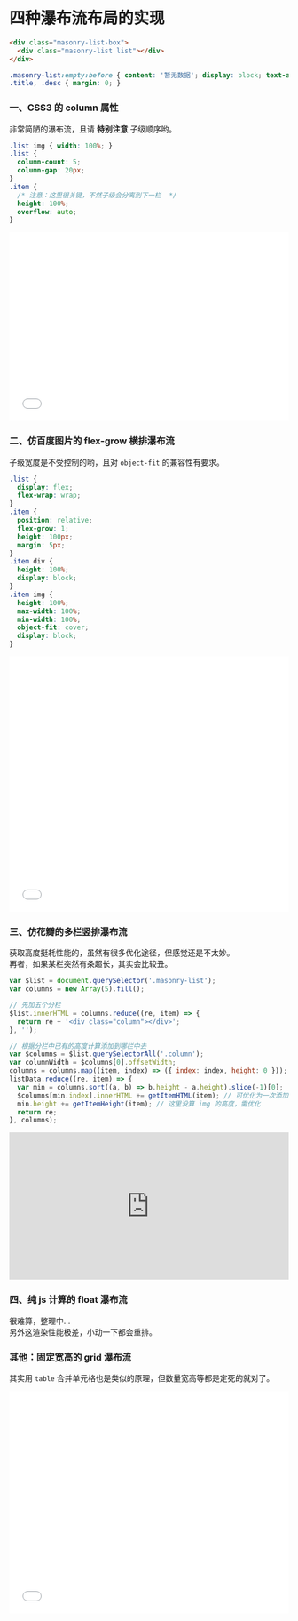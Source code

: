 # 四种瀑布流布局的实现

```html
<div class="masonry-list-box">
  <div class="masonry-list list"></div>
</div>
```
```css
.masonry-list:empty:before { content: '暂无数据'; display: block; text-align: center; padding: 50px 0; }
.title, .desc { margin: 0; }
```

### 一、CSS3 的 column 属性

非常简陋的瀑布流，且请 **特别注意** 子级顺序哟。

```css
.list img { width: 100%; }
.list {
  column-count: 5;
  column-gap: 20px;
}
.item {
  /* 注意：这里很关键，不然子级会分离到下一栏  */
  height: 100%;
  overflow: auto;
}
```

<iframe height="340" style="width: 100%;" scrolling="no" title="瀑布流布局 CSS column" src="//codepen.io/foreverZ133/embed/oVbGyZ/?height=340&theme-id=dark&default-tab=result" frameborder="no" allowtransparency="true" allowfullscreen="true">
  See the Pen <a href='https://codepen.io/foreverZ133/pen/oVbGyZ/'>瀑布流布局 CSS column</a> by 张永恒
  (<a href='https://codepen.io/foreverZ133'>@foreverZ133</a>) on <a href='https://codepen.io'>CodePen</a>.
</iframe>

### 二、仿百度图片的 flex-grow 横排瀑布流

子级宽度是不受控制的哟，且对 `object-fit` 的兼容性有要求。

```css
.list {
  display: flex;
  flex-wrap: wrap;
}
.item {
  position: relative;
  flex-grow: 1;
  height: 100px;
  margin: 5px;
}
.item div {
  height: 100%;
  display: block;
}
.item img {
  height: 100%;
  max-width: 100%;
  min-width: 100%;
  object-fit: cover;
  display: block;
}
```

<iframe height="460" style="width: 100%;" scrolling="no" title="瀑布流布局 CSS flex-grow" src="//codepen.io/foreverZ133/embed/QoyqoP/?height=460&theme-id=dark&default-tab=result" frameborder="no" allowtransparency="true" allowfullscreen="true">
  See the Pen <a href='https://codepen.io/foreverZ133/pen/QoyqoP/'>瀑布流布局 CSS flex-grow</a> by 张永恒
  (<a href='https://codepen.io/foreverZ133'>@foreverZ133</a>) on <a href='https://codepen.io'>CodePen</a>.
</iframe>

### 三、仿花瓣的多栏竖排瀑布流

获取高度挺耗性能的，虽然有很多优化途径，但感觉还是不太妙。<br />
再者，如果某栏突然有条超长，其实会比较丑。

```js
var $list = document.querySelector('.masonry-list');
var columns = new Array(5).fill();

// 先加五个分栏
$list.innerHTML = columns.reduce((re, item) => {
  return re + '<div class="column"></div>';
}, '');

// 根据分栏中已有的高度计算添加到哪栏中去
var $columns = $list.querySelectorAll('.column');
var columnWidth = $columns[0].offsetWidth;
columns = columns.map((item, index) => ({ index: index, height: 0 }));
listData.reduce((re, item) => {
  var min = columns.sort((a, b) => b.height - a.height).slice(-1)[0];
  $columns[min.index].innerHTML += getItemHTML(item); // 可优化为一次添加
  min.height += getItemHeight(item); // 这里没算 img 的高度，需优化
  return re;
}, columns);
```

<!-- <iframe height="400" style="width: 100%;" scrolling="no" title="瀑布流 分栏式计算" src="//codepen.io/foreverZ133/embed/rRxYzj/?height=400&theme-id=dark&default-tab=result" frameborder="no" allowtransparency="true" allowfullscreen="true">
  See the Pen <a href='https://codepen.io/foreverZ133/pen/rRxYzj/'>瀑布流 分栏式计算</a> by 张永恒
  (<a href='https://codepen.io/foreverZ133'>@foreverZ133</a>) on <a href='https://codepen.io'>CodePen</a>.
</iframe> -->

<iframe height="265" style="width: 100%;" scrolling="no" title="jquery 版瀑布流" src="https://codepen.io/foreverZ133/embed/vYLpYOY?height=265&theme-id=light&default-tab=result" frameborder="no" allowtransparency="true" allowfullscreen="true">
  See the Pen <a href='https://codepen.io/foreverZ133/pen/vYLpYOY'>jquery 版瀑布流</a> by 张永恒
  (<a href='https://codepen.io/foreverZ133'>@foreverZ133</a>) on <a href='https://codepen.io'>CodePen</a>.
</iframe>

### 四、纯 js 计算的 float 瀑布流

很难算，整理中...<br />
另外这渲染性能极差，小动一下都会重排。

### 其他：固定宽高的 grid 瀑布流

其实用 `table` 合并单元格也是类似的原理，但数量宽高等都是定死的就对了。

<iframe height="400" style="width: 100%;" scrolling="no" title="瀑布流 CSS grid 固定宽高" src="//codepen.io/foreverZ133/embed/JzGMxg/?height=400&theme-id=dark&default-tab=result" frameborder="no" allowtransparency="true" allowfullscreen="true">
  See the Pen <a href='https://codepen.io/foreverZ133/pen/JzGMxg/'>瀑布流 CSS grid 固定宽高</a> by 张永恒
  (<a href='https://codepen.io/foreverZ133'>@foreverZ133</a>) on <a href='https://codepen.io'>CodePen</a>.
</iframe>